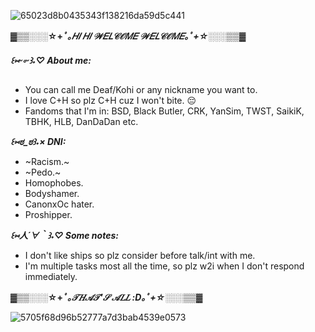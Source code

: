 
![65023d8b0435343f138216da59d5c441](https://github.com/user-attachments/assets/634914b2-f73a-49d7-851c-cf783ade0f73)


 
***▓▒▒░░░*☆⁠+*ﾟ｡𝐻𝐼 𝐻𝐼 𝒲𝐸𝐿𝒞𝒪𝑀𝐸 𝒲𝐸𝐿𝒞𝒪𝑀𝐸⁠｡*ﾟ⁠+☆*░░░▒▒▓***


***꒰⁠⑅⁠ᵕ⁠༚⁠ᵕ⁠꒱⁠˖⁠♡ About me:***

- You can call me Deaf/Kohi or any nickname you want to.
- I love C+H so plz C+H cuz I won't bite. 😔
- Fandoms that I'm in: BSD, Black Butler, CRK, YanSim, TWST, SaikiK, TBHK, HLB, DanDaDan etc.

  

***꒰⁠⑅⁠⁠ಠ⁠_⁠ಠ꒱˖⁠× DNI:***

- ~Racism.~
- ~Pedo.~
- Homophobes.
- Bodyshamer.
- CanonxOc hater.
- Proshipper.


***꒰⁠⑅⁠人⁠´⁠∀⁠｀⁠꒱⁠˖⁠♡ Some notes:***

- I don't like ships so plz consider before talk/int with me.
- I'm multiple tasks most all the time, so plz w2i when I don't respond immediately.




***▓▒▒░░░*☆⁠+*ﾟ｡𝒯𝐻𝒜𝒯'𝒮 𝒜𝐿𝐿 :D｡*ﾟ⁠+☆*░░░▒▒▓***


![5705f68d96b52777a7d3bab4539e0573](https://github.com/user-attachments/assets/9f810e38-7786-4d91-8fbe-e761b57f710e)

<!---
ilovemyoctpsm/ilovemyoctpsm is a ✨ special ✨ repository because its `README.md` (this file) appears on your GitHub profile.
You can click the Preview link to take a look at your changes.
--->
